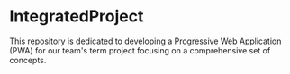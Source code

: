 # IntegratedProject
This repository is dedicated to developing a Progressive Web Application (PWA) for our team's term project focusing on a comprehensive set of concepts.
